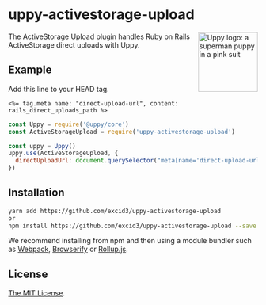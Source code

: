 # uppy-activestorage-upload

<img src="https://uppy.io/images/logos/uppy-dog-head-arrow.svg" width="120" alt="Uppy logo: a superman puppy in a pink suit" align="right">

The ActiveStorage Upload plugin handles Ruby on Rails ActiveStorage direct uploads with Uppy.

## Example

Add this line to your HEAD tag.
```erb
<%= tag.meta name: "direct-upload-url", content: rails_direct_uploads_path %>
```

```js
const Uppy = require('@uppy/core')
const ActiveStorageUpload = require('uppy-activestorage-upload')

const uppy = Uppy()
uppy.use(ActiveStorageUpload, {
  directUploadUrl: document.querySelector("meta[name='direct-upload-url']").getAttribute("content")
})
```

## Installation

```bash
yarn add https://github.com/excid3/uppy-activestorage-upload
or
npm install https://github.com/excid3/uppy-activestorage-upload --save
```

We recommend installing from npm and then using a module bundler such as [Webpack](http://webpack.github.io/), [Browserify](http://browserify.org/) or [Rollup.js](http://rollupjs.org/).

## License

[The MIT License](./LICENSE).
